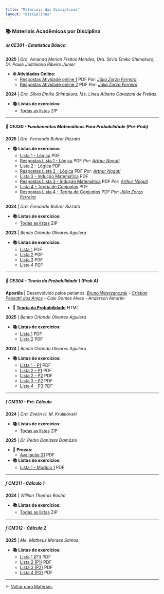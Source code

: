 ```yaml
---
title: "Materiais das Disciplinas"
layout: "disciplinas"
---
```


### 📚 Materiais Acadêmicos por Disciplina

##### 📊 CE301 - Estatística Básica
**2025** | *Dra. Amanda Merian Freitas Mendes, Dra. Sílvia Emiko Shimakura, Dr. Paulo Justiniano Ribeiro Junior*

- **🌐 Atividades Online:**
  - [Respostas Atividade online 1](/pdfs/CE301/2025/Respostas-Atividade-Online-1.pdf) PDF *Por: [Júlia Zorzo Ferreira](/integrantes/#j%C3%BAlia-zorzo-ferreira)*
  - [Respostas Atividade online 2](/pdfs/CE301/2025/Respostas-Atividade-Online-2.pdf) PDF *Por: [Júlia Zorzo Ferreira](/integrantes/#j%C3%BAlia-zorzo-ferreira)*


**2024** | *Dra. Sílvia Emiko Shimakura, Me. Lineu Alberto Cavazani de Freitas*

- **📚 Listas de exercícios:**
  - [Todas as listas](/pdfs/CE301/2024/listas.zip) ZIP

---

##### 🎲 CE330 - Fundamentos Matemáticos Para Probabilidade (Pré-Prob)

**2025** | *Dra. Fernanda Buhrer Rizzato*

- **📚 Listas de exercícios:**
  - [Lista 1 - Lógica](/pdfs/CE330/2025/Logica-Lista-1.pdf) PDF
  - [Respostas Lista 1 - Lógica](/pdfs/CE330/2025/Logica-Lista-1-respostas.pdf) PDF *Por: [Arthur Noguti](/integrantes/#arthur-hideio-noguti)*
  - [Lista 2 - Lógica](/pdfs/CE330/2025/Logica-Lista-2.pdf) PDF
  - [Respostas Lista 2 - Lógica](/pdfs/CE330/2025/Logica-Lista-2-Respostas.pdf) PDF *Por: [Arthur Noguti](/integrantes/#arthur-hideio-noguti)*
  - [Lista 3 - Indução Matemática](/pdfs/CE330/2025/inducao-lista-1.pdf) PDF
  - [Respostas Lista 3 - Indução Matemática](/pdfs/CE330/2025/inducao-lista-1-respostas.pdf) PDF *Por: [Arthur Noguti](/integrantes/#arthur-hideio-noguti)*
  - [Lista 4 - Teoria de Conjuntos](/pdfs/CE330/2025/Teoria_de_Conjuntos-Lista-1.pdf) PDF
  - [Respostas Lista 4 - Teoria de Conjuntos](/pdfs/CE330/2025/Teoria_de_Conjuntos-Lista-1-respostas.pdf) PDF *Por: [Júlia Zorzo Ferreira](/integrantes/#j%C3%BAlia-zorzo-ferreira)*

**2024** | *Dra. Fernanda Buhrer Rizzato*

- **📚 Listas de exercícios:**
  - [Todas as listas](/pdfs/CE330/2024/Listas.zip) ZIP

**2023** | *Benito Orlando Olivares Aguilera*

- **📚 Listas de exercícios:**
  - [Lista 1](/pdfs/CE330/2023/Lista1-CE330-FMP-2023-2.pdf) PDF
  - [Lista 2](/pdfs/CE330/2023/Lista2-CE330-FMP-2023-2.pdf) PDF
  - [Lista 3](/pdfs/CE330/2023/Lista3-CE330-FMP-2023-2.pdf) PDF
  - [Lista 4](/pdfs/CE330/2023/Lista4-CE330-FMP-2023-2.pdf) PDF

---

##### 🎲 CE304 - Teoria da Probabilidade 1 (Prob A)
**Apostila** | Desenvolvido pelos petianos: *[Bruno Wavrzenczak](/integrantes/#bruno-wavrzenczak) - [Cristian Pessatti dos Anjos](/integrantes/#cristian-pessatti-dos-anjos) - Caio Gomes Alves - Anderson Amorim*

- **📘 [Teoria da Probabilidade](/apostilas/teoria_probabilidade/)** HTML

**2025** | *Benito Orlando Olivares Aguilera*

- **📚 Listas de exercícios:**
  - [Lista 1](/pdfs/CE304/2025/Lista1-CE304_TP1-2025-1.pdf) PDF
  - [Lista 2](/pdfs/CE304/2025/Lista2-CE304_TP1-2025-1.pdf) PDF

**2024** | *Benito Orlando Olivares Aguilera*

- **📚 Listas de exercícios:**
  - [Lista 1 - P1](/pdfs/CE304/2024/listas_P1/Lista1-CE304_TP1-2024-1.pdf) PDF
  - [Lista 2 - P1](/pdfs/CE304/2024/listas_P1/Lista2-CE304_TP1-2024-1.pdf) PDF
  - [Lista 2 - P2](/pdfs/CE304/2024/listas_P2/Lista-2-CE304-TP1-2024-1s.pdf) PDF
  - [Lista 3 - P2](/pdfs/CE304/2024/listas_P2/Lista-3-CE304-TP1-2024-1s.pdf) PDF
  - [Lista 4 - P3](/pdfs/CE304/2024/listas_P3/Lista-4-TP1-2024-1.pdf) PDF

---
##### ∫ CM310 - Pré-Cálculo

**2024** | *Dra. Evelin H. M. Krulikovski*
- **📚 Listas de exercícios:**
  - [Todas as listas](/pdfs/CM310/2024/Listas.zip) ZIP

**2025** | *Dr. Pedro Danizete Damázio*
- **📝 Provas:**
  - [Avaliação 01](/pdfs/CM310/2025/avaliacao-01.pdf) PDF
- **📚 Listas de exercícios:**
  - [Lista 1 - Módulo 1](/pdfs/CM310/2025/lista-1-modulo-1.pdf) PDF
---

##### ∫ CM311 - Cálculo 1

**2024** | *Willian Thomas Rocha*

- **📚 Listas de exercícios:**
  - [Todas as listas](/pdfs/CM311/2024/Listas_2024.zip) ZIP

---

##### ∫ CM312 - Cálculo 2

**2025** | *Me. Matheus Moraes Santos*

- **📚 Listas de exercícios:**
  - [Lista 1 (P1)](/pdfs/CM312/2025/Lista1.pdf) PDF
  - [Lista 2 (P1)](/pdfs/CM312/2025/Lista2.pdf) PDF
  - [Lista 3 (P2)](/pdfs/CM312/2025/Lista3.pdf) PDF
  - [Lista 4 (P2)](/pdfs/CM312/2025/Lista4.pdf) PDF

---

  ← [Voltar para Materiais](/materiais/)
